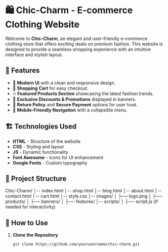 # 🛍️ Chic-Charm - E-commerce Clothing Website

Welcome to **Chic-Charm**, an elegant and user-friendly e-commerce clothing store that offers exciting deals on premium fashion. This website is designed to provide a seamless shopping experience with an intuitive interface and stylish layout.

## 📜 Features

- 🎨 **Modern UI** with a clean and responsive design.
- 🛒 **Shopping Cart** for easy checkout.
- 🔥 **Featured Products Section** showcasing the latest fashion trends.
- 📢 **Exclusive Discounts & Promotions** displayed in banners.
- 🔄 **Return Policy** and **Secure Payment** options for user trust.
- 📱 **Mobile-Friendly Navigation** with a collapsible menu.

## 🏗️ Technologies Used

- **HTML** - Structure of the website
- **CSS** - Styling and layout
- **JS** - Dynamic functionality 
- **Font Awesome** - Icons for UI enhancement
- **Google Fonts** - Custom typography

## 📂 Project Structure

Chic-Charm/
│-- index.html
│-- shop.html
│-- blog.html
│-- about.html
│-- contact.html
│-- cart.html
│-- style.css
│-- images/
│   ├── logo.png
│   ├── products/
│   ├── banners/
│   ├── features/
│-- scripts/
│   ├── script.js (if needed for interactivity)


## 🚀 How to Use

1. **Clone the Repository**  
   ```sh
   git clone https://github.com/yourusername/chic-charm.git
